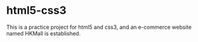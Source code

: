 # html5-css3

This is a practice project for html5 and css3, and an e-commerce website named HKMall is established. 
